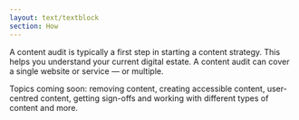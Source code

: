 ```yaml
---
layout: text/textblock
section: How
---
```

A content audit is typically a first step in starting a content strategy. This helps you understand your current digital estate. A content audit can cover a single website or service — or multiple.


Topics coming soon: removing content, creating accessible content, user-centred content, getting sign-offs and working with different types of content and more.
